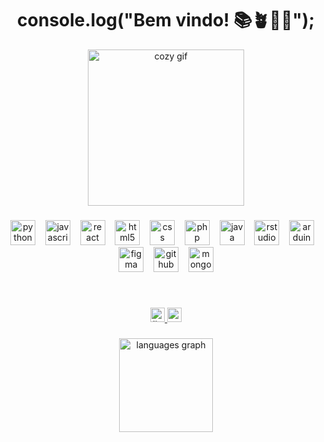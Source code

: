 <h1 align="center">console.log("Bem vindo! 📚🪴🔬🌊");</h1>

<div align="center">
  <img src="https://media1.giphy.com/media/v1.Y2lkPTc5MGI3NjExNDdpMXV6Mm42em95ZGdvcHlhOXo0enozbjd6OTBtYjlkYWh5NGQ0YyZlcD12MV9pbnRlcm5hbF9naWZfYnlfaWQmY3Q9Zw/y5OffROvBod0s/giphy.gif" width="250" alt="cozy gif" />
</div>

###

<p align="center">
  <img src="https://cdn.jsdelivr.net/gh/devicons/devicon/icons/python/python-original.svg" width="40" alt="python logo" />&nbsp;&nbsp;&nbsp;
  <img src="https://cdn.jsdelivr.net/gh/devicons/devicon/icons/javascript/javascript-original.svg" width="40" alt="javascript logo" />&nbsp;&nbsp;&nbsp;
  <img src="https://cdn.jsdelivr.net/gh/devicons/devicon/icons/react/react-original.svg" width="40" alt="react logo" />&nbsp;&nbsp;&nbsp;
  <img src="https://cdn.jsdelivr.net/gh/devicons/devicon/icons/html5/html5-original.svg" width="40" alt="html5 logo" />&nbsp;&nbsp;&nbsp;
  <img src="https://cdn.jsdelivr.net/gh/devicons/devicon/icons/css3/css3-original.svg" width="40" alt="css logo" />&nbsp;&nbsp;&nbsp;
  <img src="https://cdn.jsdelivr.net/gh/devicons/devicon/icons/php/php-original.svg" width="40" alt="php logo" />&nbsp;&nbsp;&nbsp;
  <img src="https://cdn.jsdelivr.net/gh/devicons/devicon/icons/java/java-original.svg" width="40" alt="java logo" />&nbsp;&nbsp;&nbsp;
  <img src="https://cdn.jsdelivr.net/gh/devicons/devicon/icons/rstudio/rstudio-original.svg" width="40" alt="rstudio logo" />&nbsp;&nbsp;&nbsp;
  <img src="https://cdn.jsdelivr.net/gh/devicons/devicon/icons/arduino/arduino-original.svg" width="40" alt="arduino logo" />&nbsp;&nbsp;&nbsp;
  <img src="https://cdn.jsdelivr.net/gh/devicons/devicon/icons/figma/figma-original.svg" width="40" alt="figma logo" />&nbsp;&nbsp;&nbsp;
  <img src="https://cdn.jsdelivr.net/gh/devicons/devicon/icons/github/github-original.svg" width="40" alt="github logo" />&nbsp;&nbsp;&nbsp;
  <img src="https://cdn.jsdelivr.net/gh/devicons/devicon/icons/mongodb/mongodb-original.svg" width="40" alt="mongodb logo" />
</p>

<br>

###

<div align="center">
  <a href="https://www.linkedin.com/in/jonathnperr/" target="_blank">
    <img src="https://img.shields.io/static/v1?message=LinkedIn&logo=linkedin&label=&color=0077B5&logoColor=white&labelColor=&style=for-the-badge" height="23" alt="linkedin logo" />
  </a>
  <a href="https://mail.google.com/mail/?view=cm&fs=1&to=jonathnperr@gmail.com" target="_blank">
    <img src="https://img.shields.io/static/v1?message=Gmail&logo=gmail&label=&color=D14836&logoColor=white&labelColor=&style=for-the-badge" height="23" alt="gmail logo" />
  </a>
</div>


###

<div align="center">
  <img src="https://github-readme-stats.vercel.app/api/top-langs?username=jonathnperr&locale=pt-br&hide_title=false&layout=compact&card_width=320&langs_count=12&theme=swift&hide_border=false&order=2" height="150" alt="languages graph"  />
</div>
